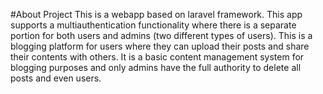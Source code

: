 #About Project
This is a webapp based on laravel framework.
This app supports a multiauthentication functionality where there is a separate portion for both users and admins (two different types of users). This is a blogging platform for users where they can upload their posts and share their contents with others. It is a basic content management system for blogging purposes and only admins have the full authority to delete all posts and even users.
